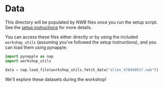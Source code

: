 # Data

This directory will be populated by NWB files once you run the setup script. See the [setup instructions](https://flatironinstitute.github.io/ccn-software-fens-2024/#setup) for more details.

You can access these files either directly or by using the included `workshop_utils` (assuming you've followed the setup instructions), and you can load them using pynapple:

``` python
import pynapple as nap
import workshop_utils

data = nap.load_file(workshop_utils.fetch_data("allen_478498617.nwb"))
```

We'll explore these datasets during the workshop!
